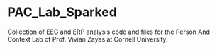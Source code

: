 # PAC_Lab_Sparked
Collection of EEG and ERP analysis code and files for the Person And Context Lab of Prof. Vivian Zayas at Cornell University.
